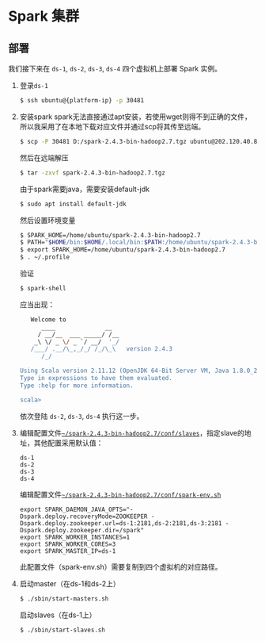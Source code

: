 # Spark 集群

## 部署

我们接下来在 `ds-1`, `ds-2`, `ds-3`, `ds-4` 四个虚拟机上部署 Spark 实例。

1. 登录`ds-1`
   ```bash
   $ ssh ubuntu@{platform-ip} -p 30481
   ```

2. 安装spark
  spark无法直接通过apt安装，若使用wget则得不到正确的文件，
  所以我采用了在本地下载对应文件并通过scp将其传至远端。
   ```bash
   $ scp -P 30481 D:/spark-2.4.3-bin-hadoop2.7.tgz ubuntu@202.120.40.8:~
   ```
   然后在远端解压
   ```bash
   $ tar -zxvf spark-2.4.3-bin-hadoop2.7.tgz
   ```
   由于spark需要java，需要安装default-jdk
   ```bash
   $ sudo apt install default-jdk
   ```
   然后设置环境变量
   ```bash
   $ SPARK_HOME=/home/ubuntu/spark-2.4.3-bin-hadoop2.7
   $ PATH="$HOME/bin:$HOME/.local/bin:$PATH:/home/ubuntu/spark-2.4.3-bin-hadoop2.7/bin"
   $ export SPARK_HOME=/home/ubuntu/spark-2.4.3-bin-hadoop2.7
   $ . ~/.profile
   ```
   验证
   ```bash
   $ spark-shell
   ```
   应当出现：
   ```bash
      Welcome to
         ____              __
        / __/__  ___ _____/ /__
       _\ \/ _ \/ _ `/ __/  '_/
      /___/ .__/\_,_/_/ /_/\_\   version 2.4.3
         /_/

   Using Scala version 2.11.12 (OpenJDK 64-Bit Server VM, Java 1.8.0_212)
   Type in expressions to have them evaluated.
   Type :help for more information.

   scala> 
   ```
   依次登陆 `ds-2`, `ds-3`, `ds-4` 执行这一步。
   
3. 编辑配置文件[`~/spark-2.4.3-bin-hadoop2.7/conf/slaves`](../config/spark/slaves)，指定slave的地址，其他配置采用默认值：
   ```
   ds-1
   ds-2
   ds-3
   ds-4
   ```
   
   编辑配置文件[`~/spark-2.4.3-bin-hadoop2.7/conf/spark-env.sh`](../config/spark/spark-env.sh)
   ```
   export SPARK_DAEMON_JAVA_OPTS="-Dspark.deploy.recoveryMode=ZOOKEEPER -Dspark.deploy.zookeeper.url=ds-1:2181,ds-2:2181,ds-3:2181 -Dspark.deploy.zookeeper.dir=/spark"
   export SPARK_WORKER_INSTANCES=1
   export SPARK_WORKER_CORES=3
   export SPARK_MASTER_IP=ds-1
   ```
   此配置文件（spark-env.sh）需要复制到四个虚拟机的对应路径。
4. 启动master（在ds-1和ds-2上）
   ```bash
   $ ./sbin/start-masters.sh
   ```
   启动slaves（在ds-1上）
   ```bash
   $ ./sbin/start-slaves.sh
   ```
